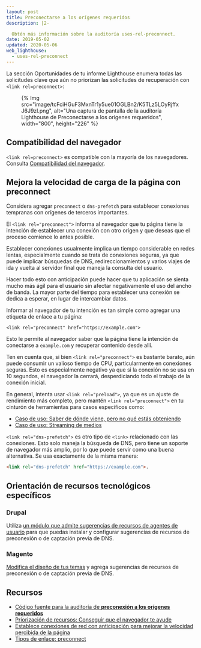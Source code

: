 ```yaml
---
layout: post
title: Preconectarse a los orígenes requeridos
description: |2-

  Obtén más información sobre la auditoría uses-rel-preconnect.
date: 2019-05-02
updated: 2020-05-06
web_lighthouse:
  - uses-rel-preconnect
---
```


La sección Oportunidades de tu informe Lighthouse enumera todas las solicitudes clave que aún no priorizan las solicitudes de recuperación con `<link rel=preconnect>`:

<figure>{% Img src="image/tcFciHGuF3MxnTr1y5ue01OGLBn2/K5TLz5LOyRjffxJ6J9zl.png", alt="Una captura de pantalla de la auditoría Lighthouse de Preconectarse a los orígenes requeridos", width="800", height="226" %}</figure>

## Compatibilidad del navegador

`<link rel=preconnect>` es compatible con la mayoría de los navegadores. Consulta [Compatibilidad del navegador](https://developer.mozilla.org/docs/Web/HTML/Link_types/preconnect#Browser_compatibility).

## Mejora la velocidad de carga de la página con preconnect

Considera agregar `preconnect` o `dns-prefetch` para establecer conexiones tempranas con orígenes de terceros importantes.

El `<link rel="preconnect">` informa al navegador que tu página tiene la intención de establecer una conexión con otro origen y que deseas que el proceso comience lo antes posible.

Establecer conexiones usualmente implica un tiempo considerable en redes lentas, especialmente cuando se trata de conexiones seguras, ya que puede implicar búsquedas de DNS, redireccionamientos y varios viajes de ida y vuelta al servidor final que maneja la consulta del usuario.

Hacer todo esto con anticipación puede hacer que tu aplicación se sienta mucho más ágil para el usuario sin afectar negativamente el uso del ancho de banda. La mayor parte del tiempo para establecer una conexión se dedica a esperar, en lugar de intercambiar datos.

Informar al navegador de tu intención es tan simple como agregar una etiqueta de enlace a tu página:

`<link rel="preconnect" href="https://example.com">`

Esto le permite al navegador saber que la página tiene la intención de conectarse a `example.com` y recuperar contenido desde allí.

Ten en cuenta que, si bien `<link rel="preconnect">` es bastante barato, aún puede consumir un valioso tiempo de CPU, particularmente en conexiones seguras. Esto es especialmente negativo ya que si la conexión no se usa en 10 segundos, el navegador la cerrará, desperdiciando todo el trabajo de la conexión inicial.

En general, intenta usar `<link rel="preload">`, ya que es un ajuste de rendimiento más completo, pero mantén `<link rel="preconnect">` en tu cinturón de herramientas para casos específicos como:

- [Caso de uso: Saber de dónde viene, pero no qué estás obteniendo](https://developers.google.com/web/fundamentals/performance/resource-prioritization#use-case_knowing_where_from_but_not_what_youre_fetching)
- [Caso de uso: Streaming de medios](https://developers.google.com/web/fundamentals/performance/resource-prioritization#use-case_knowing_where_from_but_not_what_youre_fetching)

`<link rel="dns-prefetch">` es otro tipo de `<link>` relacionado con las conexiones. Esto solo maneja la búsqueda de DNS, pero tiene un soporte de navegador más amplio, por lo que puede servir como una buena alternativa. Se usa exactamente de la misma manera:

```html
<link rel="dns-prefetch" href="https://example.com">.
```

## Orientación de recursos tecnológicos específicos

### Drupal

Utiliza [un módulo que admite sugerencias de recursos de agentes de usuario](https://www.drupal.org/project/project_module?f%5B0%5D=&f%5B1%5D=&f%5B2%5D=&f%5B3%5D=&f%5B4%5D=sm_field_project_type%3Afull&f%5B5%5D=&f%5B6%5D=&text=dns-prefetch&solrsort=iss_project_release_usage+desc&op=Search) para que puedas instalar y configurar sugerencias de recursos de preconexión o de captación previa de DNS.

### Magento

[Modifica el diseño de tus temas](https://devdocs.magento.com/guides/v2.3/frontend-dev-guide/layouts/xml-manage.html) y agrega sugerencias de recursos de preconexión o de captación previa de DNS.

## Recursos

- [Código fuente para la auditoría de **preconexión a los orígenes requeridos**](https://github.com/GoogleChrome/lighthouse/blob/master/lighthouse-core/audits/uses-rel-preconnect.js)
- [Priorización de recursos: Conseguir que el navegador te ayude](https://developers.google.com/web/fundamentals/performance/resource-prioritization#preconnect)
- [Establece conexiones de red con anticipación para mejorar la velocidad percibida de la página](/preconnect-and-dns-prefetch/)
- [Tipos de enlace: preconnect](https://developer.mozilla.org/docs/Web/HTML/Link_types/preconnect#Browser_compatibility)
